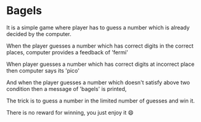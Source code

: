 # Bagels

It is a simple game where player has to guess a number which is already decided by the computer.

When the player guesses a number which has correct digits in the correct places, computer provides a feedback of 'fermi'

When player guesses a number which has correct digits at incorrect place then computer says its 'pico'

And when the player guesses a number which doesn't satisfy above two condition then a message of 'bagels' is printed,

The trick is to guess a number in the limited number of guesses and win it.

There is no reward for winning, you just enjoy it :smile:

